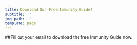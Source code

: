 ```yaml
---
title: Download Our Free Immunity Guide!
subtitle: ''
img_path: ''
template: page
---
```

##Fill out your email to download the free Immunity Guide now.

<script type="text/javascript" src="//marketing.kickback.live/form/generate.js?id=1"></script>

